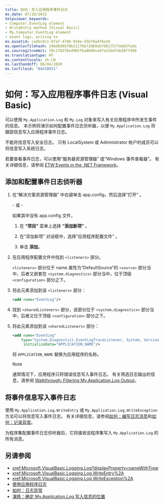 ```yaml
---
title: 如何：写入应用程序事件日志
ms.date: 07/20/2015
helpviewer_keywords:
- Computer.EventLog element
- WriteEntry method [Visual Basic]
- My.Computer.EventLog element
- event logs, writing to
ms.assetid: cadbc8c1-87af-4746-934e-55b79a4f6e2b
ms.openlocfilehash: 298d6d85f8b21176b72db8e676617577eb03fada
ms.sourcegitcommit: f8c270376ed905f6a8896ce0fe25b4f4b38ff498
ms.translationtype: HT
ms.contentlocale: zh-CN
ms.lasthandoff: 06/04/2020
ms.locfileid: "84410031"
---
```

# <a name="how-to-write-to-an-application-event-log-visual-basic"></a>如何：写入应用程序事件日志 (Visual Basic)

可以使用 `My.Application.Log` 和 `My.Log` 对象来写入有关应用程序中所发生事件的信息。 本示例将演示如何配置事件日志侦听器，以便 `My.Application.Log` 将跟踪信息写入应用程序事件日志。

不能将信息写入安全日志。 只有 LocalSystem 或 Administrator 帐户的成员可以将信息写入系统日志。

若要查看事件日志，可以使用“服务器资源管理器”  或“Windows 事件查看器”。   有关详细信息，请参阅 [ETW Events in the .NET Framework](../../../../framework/performance/etw-events.md)。

## <a name="to-add-and-configure-the-event-log-listener"></a>添加和配置事件日志侦听器

1. 在“解决方案资源管理器”  中右键单击 app.config，然后选择“打开”  。

    \- 或 -

    如果其中没有 app.config 文件，

    1. 在 **“项目”** 菜单上选择 **“添加新项”** 。

    2. 在“添加新项”  对话框中，选择“应用程序配置文件”  。

    3. 单击 **添加**。

2. 在应用程序配置文件中找到 `<listeners>` 部分。

    `<listeners>` 部分位于 name 属性为“DefaultSource”的 `<source>` 部分当中，后者又嵌套在 `<system.diagnostics>` 部分当中，位于顶级 `<configuration>` 部分之下。

3. 将此元素添加到该 `<listeners>` 部分：

    ```xml
    <add name="EventLog"/>
    ```

4. 找到 `<sharedListeners>` 部分，该部分位于 `<system.diagnostics>` 部分当中，后者又位于顶级 `<configuration>` 部分之下。

5. 将此元素添加到该 `<sharedListeners>` 部分：

    ```xml
    <add name="EventLog"
        type="System.Diagnostics.EventLogTraceListener, System, Version=2.0.0.0, Culture=neutral, PublicKeyToken=b77a5c561934e089"
         initializeData="APPLICATION_NAME"/>
    ```

    将 `APPLICATION_NAME` 替换为应用程序的名称。

    > [!NOTE]
    > 通常情况下，应用程序只将错误信息写入事件日志。 有关筛选日志输出的信息，请参阅 [Walkthrough: Filtering My.Application.Log Output](walkthrough-filtering-my-application-log-output.md)。

## <a name="to-write-event-information-to-the-event-log"></a>将事件信息写入事件日志

使用 `My.Application.Log.WriteEntry` 或 `My.Application.Log.WriteException` 方法可以将信息写入事件日志。 有关详细信息，请参阅[如何：编写日志消息](how-to-write-log-messages.md)和[如何：记录异常](how-to-log-exceptions.md)。

为程序集配置事件日志侦听器后，它将接收该程序集写入 `My.Application.Log` 的所有消息。

## <a name="see-also"></a>另请参阅

- <xref:Microsoft.VisualBasic.Logging.Log?displayProperty=nameWithType>
- <xref:Microsoft.VisualBasic.Logging.Log.WriteEntry%2A>
- <xref:Microsoft.VisualBasic.Logging.Log.WriteException%2A>
- [使用应用程序日志](working-with-application-logs.md)
- [如何：日志异常](how-to-log-exceptions.md)
- [演练：确定 My.Application.Log 写入信息的位置](walkthrough-determining-where-my-application-log-writes-information.md)
